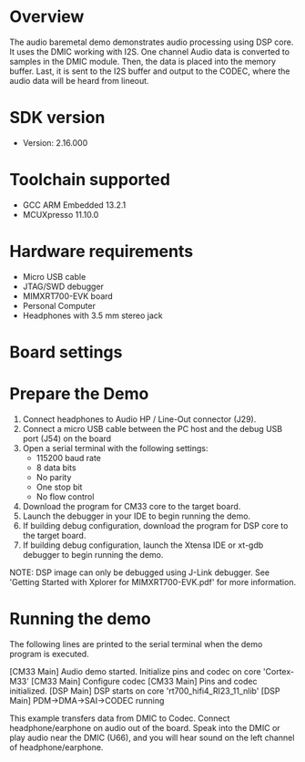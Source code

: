 Overview
========
The audio baremetal demo demonstrates audio processing using DSP core.
It uses the DMIC working with I2S. One channel Audio data is converted to samples in the DMIC module.
Then, the data is placed into the memory buffer. Last, it is sent to the I2S
buffer and output to the CODEC, where the audio data will be heard from lineout.

SDK version
===========
- Version: 2.16.000

Toolchain supported
===================
- GCC ARM Embedded  13.2.1
- MCUXpresso  11.10.0

Hardware requirements
=====================
- Micro USB cable
- JTAG/SWD debugger
- MIMXRT700-EVK board
- Personal Computer
- Headphones with 3.5 mm stereo jack

Board settings
==============

Prepare the Demo
================
1.  Connect headphones to Audio HP / Line-Out connector (J29).
2.  Connect a micro USB cable between the PC host and the debug USB port (J54) on the board
3.  Open a serial terminal with the following settings:
    - 115200 baud rate
    - 8 data bits
    - No parity
    - One stop bit
    - No flow control
4.  Download the program for CM33 core to the target board.
5.  Launch the debugger in your IDE to begin running the demo.
6.  If building debug configuration, download the program for DSP core to the target board.
7.  If building debug configuration, launch the Xtensa IDE or xt-gdb debugger to
begin running the demo.

NOTE: DSP image can only be debugged using J-Link debugger.  See
'Getting Started with Xplorer for MIMXRT700-EVK.pdf' for more information.

Running the demo
================
The following lines are printed to the serial terminal when the demo program is executed.

[CM33 Main] Audio demo started. Initialize pins and codec on core 'Cortex-M33'
[CM33 Main] Configure codec
[CM33 Main] Pins and codec initialized.
[DSP Main] DSP starts on core 'rt700_hifi4_RI23_11_nlib'
[DSP Main] PDM->DMA->SAI->CODEC running 

This example transfers data from DMIC to Codec. Connect headphone/earphone on audio out of the board.
Speak into the DMIC or play audio near the DMIC (U66), and you will hear sound on the left channel of
headphone/earphone.
